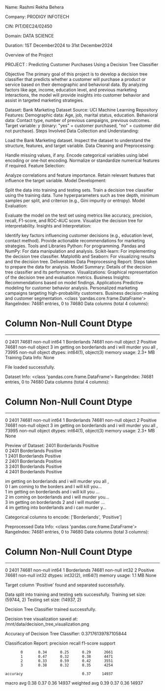 Name: Rashmi Rekha Behera

Company:  PRODIGY INFOTECH

CIN: PIT/DEC24/02450

Domain: DATA SCIENCE

Duration: 1ST December2024 to 31st December2024

Overview of the Project

PROJECT : Predicting Customer Purchases Using a Decision Tree Classifier

Objective
The primary goal of this project is to develop a decision tree classifier that predicts whether a customer will purchase a product or service based on their demographic and behavioral data. By analyzing factors like age, income, education level, and previous marketing interactions, the model will provide insights into customer behavior and assist in targeted marketing strategies.

Dataset: Bank Marketing Dataset
Source: UCI Machine Learning Repository
Features:
Demographic data: Age, job, marital status, education.
Behavioral data: Contact type, number of previous campaigns, previous outcomes.
Target variable: y (binary: "yes" = customer purchased, "no" = customer did not purchase).
Steps Involved
Data Collection and Understanding:

Load the Bank Marketing dataset.
Inspect the dataset to understand the structure, features, and target variable.
Data Cleaning and Preprocessing:

Handle missing values, if any.
Encode categorical variables using label encoding or one-hot encoding.
Normalize or standardize numerical features if required.
Feature Selection:

Analyze correlations and feature importance.
Retain relevant features that influence the target variable.
Model Development:

Split the data into training and testing sets.
Train a decision tree classifier using the training data.
Tune hyperparameters such as tree depth, minimum samples per split, and criterion (e.g., Gini impurity or entropy).
Model Evaluation:

Evaluate the model on the test set using metrics like accuracy, precision, recall, F1-score, and ROC-AUC score.
Visualize the decision tree for interpretability.
Insights and Interpretation:

Identify key factors influencing customer decisions (e.g., education level, contact method).
Provide actionable recommendations for marketing strategies.
Tools and Libraries
Python: For programming.
Pandas and NumPy: For data manipulation and analysis.
Scikit-learn: For implementing the decision tree classifier.
Matplotlib and Seaborn: For visualizing results and the decision tree.
Deliverables
Data Preprocessing Report: Steps taken to prepare the data for analysis.
Model Summary: Details of the decision tree classifier and its performance.
Visualizations: Graphical representation of the decision tree and evaluation metrics.
Business Insights: Recommendations based on model findings.
Applications
Predictive modeling for customer behavior analysis.
Personalized marketing campaigns targeting high-probability customers.
Business decision-making and customer segmentation.
<class 'pandas.core.frame.DataFrame'>
RangeIndex: 74681 entries, 0 to 74680
Data columns (total 4 columns):
 #   Column                                                 Non-Null Count  Dtype 
---  ------                                                 --------------  ----- 
 0   2401                                                   74681 non-null  int64 
 1   Borderlands                                            74681 non-null  object
 2   Positive                                               74681 non-null  object
 3   im getting on borderlands and i will murder you all ,  73995 non-null  object
dtypes: int64(1), object(3)
memory usage: 2.3+ MB
Training Data Info:
 None






File loaded successfully.

Dataset Info:
<class 'pandas.core.frame.DataFrame'>
RangeIndex: 74681 entries, 0 to 74680
Data columns (total 4 columns):
 #   Column                                                 Non-Null Count  Dtype 
---  ------                                                 --------------  ----- 
 0   2401                                                   74681 non-null  int64 
 1   Borderlands                                            74681 non-null  object
 2   Positive                                               74681 non-null  object
 3   im getting on borderlands and i will murder you all ,  73995 non-null  object
dtypes: int64(1), object(3)
memory usage: 2.3+ MB
None

Preview of Dataset:
   2401  Borderlands  Positive  \
0  2401  Borderlands  Positive   
1  2401  Borderlands  Positive   
2  2401  Borderlands  Positive   
3  2401  Borderlands  Positive   
4  2401  Borderlands  Positive   

  im getting on borderlands and i will murder you all ,  
0  I am coming to the borders and I will kill you...     
1  im getting on borderlands and i will kill you ...     
2  im coming on borderlands and i will murder you...     
3  im getting on borderlands 2 and i will murder ...     
4  im getting into borderlands and i can murder y...     

Categorical columns to encode: ['Borderlands', 'Positive']

Preprocessed Data Info:
<class 'pandas.core.frame.DataFrame'>
RangeIndex: 74681 entries, 0 to 74680
Data columns (total 3 columns):
 #   Column       Non-Null Count  Dtype
---  ------       --------------  -----
 0   2401         74681 non-null  int64
 1   Borderlands  74681 non-null  int32
 2   Positive     74681 non-null  int32
dtypes: int32(2), int64(1)
memory usage: 1.1 MB
None

Target column 'Positive' found and separated successfully.

Data split into training and testing sets successfully.
Training set size: (59744, 2)
Testing set size: (14937, 2)

Decision Tree Classifier trained successfully.

Decision tree visualization saved at: /mnt/data/decision_tree_visualization.png


Accuracy of Decision Tree Classifier: 0.37176139787105844

Classification Report:
               precision    recall  f1-score   support

           0       0.34      0.25      0.29      2661
           1       0.47      0.32      0.38      4471
           2       0.33      0.59      0.42      3551
           3       0.38      0.32      0.35      4254

    accuracy                           0.37     14937
   macro avg       0.38      0.37      0.36     14937
weighted avg       0.39      0.37      0.36     14937


